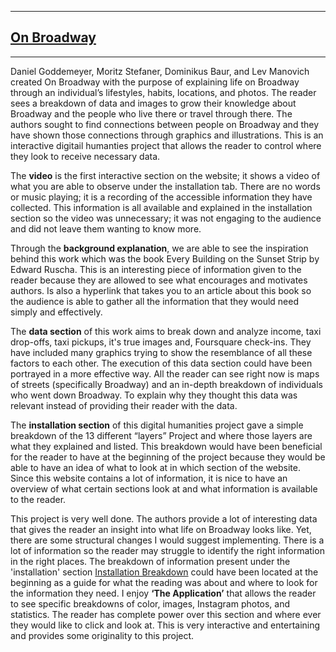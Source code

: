 ---
## [On Broadway](http://www.on-broadway.nyc/) ##
 ---
 Daniel Goddemeyer, Moritz Stefaner, Dominikus Baur, and Lev Manovich created On Broadway with the purpose of explaining life on Broadway through an individual’s lifestyles, habits, locations, and photos. The reader sees a breakdown of data and images to grow their knowledge about Broadway and the people who live there or travel through there. The authors sought to find connections between people on Broadway and they have shown those connections through graphics and illustrations. This is an interactive digitail humanties project that allows the reader to control where they look to receive necessary data. 
 
 The **video** is the first interactive section on the website; it shows a video of what you are able to observe under the installation tab. There are no words or music playing; it is a recording of the accessible information they have collected. This information is all available and explained in the installation section so the video was unnecessary; it was not engaging to the audience and did not leave them wanting to know more.  
 
 Through the **background explanation**, we are able to see the inspiration behind this work which was the book Every Building on the Sunset Strip by Edward Ruscha. This is an interesting piece of information given to the reader because they are allowed to see what encourages and motivates authors. Is also a hyperlink that takes you to an article about this book so the audience is able to gather all the information that they would need simply and effectively. 
 
 The **data section** of this work aims to break down and analyze income, taxi drop-offs, taxi pickups, it's true images and, Foursquare check-ins. They have included many graphics trying to show the resemblance of all these factors to each other. The execution of this data section could have been portrayed in a more effective way. All the reader can see right now is maps of streets (specifically Broadway) and an in-depth breakdown of individuals who went down Broadway. To explain why they thought this data was relevant instead of providing their reader with the data. 
 
 The **installation section** of this digital humanities project gave a simple breakdown of the 13 different “layers” Project and where those layers are what they explained and listed. This breakdown would have been beneficial for the reader to have at the beginning of the project because they would be able to have an idea of what to look at in which section of the website. Since this website contains a lot of information, it is nice to have an overview of what certain sections look at and what information is available to the reader. 
 
 This project is very well done. The authors provide a lot of interesting data that gives the reader an insight into what life on Broadway looks like. Yet, there are some structural changes I would suggest implementing. There is a lot of information so the reader may struggle to identify the right information in the right places. The breakdown of information present under the 'installation' section [Installation Breakdown](https://hannahfulk.github.io/hannah/images/SectionBreakdown.JPG)  could have been located at the beginning as a guide for what the reading was about and where to look for the information they need. I enjoy **‘The Application’** that allows the reader to see specific breakdowns of color, images, Instagram photos, and statistics. The reader has complete power over this section and where ever they would like to click and look at. This is very interactive and entertaining and provides some originality to this project. 
